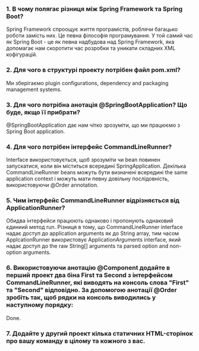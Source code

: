 ### 1. В чому полягає різниця між Spring Framework та Spring Boot?

Spring Framework спроощує життя програмістів, роблячи багацько роботи замість них. Це певна філософія програмування. 
У той самий час як Spring Boot - це як певна надбудова над Spring Framework, яка допомагає нам скоротити 
час розробки та уникати складних XML кофігурацій. 

### 2. Для чого в структурі проекту потрібен файл pom.xml?

Ми зберігаємо plugin configurations, dependency and packaging management systems.

### 3. Для чого потрібна анотація @SpringBootApplication? Що буде, якщо її прибрати?

@SpringBootApplication дає нам чітко зрозуміти, що ми працюємо з Spring Boot application.

### 4. Для чого потрібен інтерфейс CommandLineRunner?

Interface використовується, щоб зрозуміти чи bean повинен запускатися, коли він міститься всередині SpringApplication. 
Декілька CommandLineRunner beans можуть бути визначені всередині the same application context і можуть мати певну довільну послідовність, 
використовуючи @Order annotation.

### 5. Чим інтерфейс CommandLineRunner відрізняється від ApplicationRunner?

Обидва інтерфейси працюють однаково і пропонують однаковий єдиниий метод run.
Різниця в тому, що CommandLineRunner interface надає доступ до application arguments як до String array, 
тим часом ApplcationRunner використовує ApplicationArguments interface, який надає доступ до the raw String[] arguments 
та parsed option and non-option arguments.

### 6. Використовуючи анотацію @Component додайте в перший проект два біна First та Second з інтерфейсом CommandLineRunner, які виводять на консоль слова "First" та "Second" відповідно. За допомогою анотації @Order зробіть так, щоб рядки на консоль виводились у наступному порядку:

Done.

### 7. Додайте у другий проект кілька статичних HTML-сторінок про вашу команду в цілому та кожного з вас.

